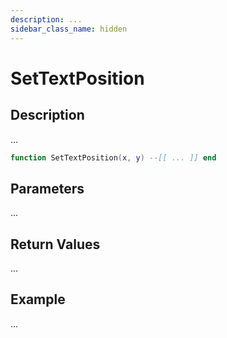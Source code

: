 ```yaml
---
description: ...
sidebar_class_name: hidden
---
```


# SetTextPosition

## Description

...

```lua
function SetTextPosition(x, y) --[[ ... ]] end
```

## Parameters

...

## Return Values

...

## Example

...

